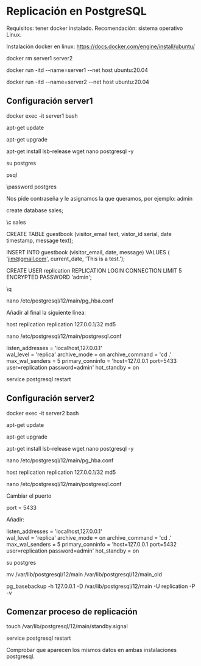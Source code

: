 
# Replicación en PostgreSQL

Requisitos: tener docker instalado.
Recomendación: sistema operativo Linux.

Instalación docker en linux: https://docs.docker.com/engine/install/ubuntu/

docker rm server1 server2

docker run -itd --name=server1 --net host ubuntu:20.04

docker run -itd --name=server2 --net host ubuntu:20.04

## Configuración server1 

docker exec -it server1 bash

apt-get update

apt-get upgrade

apt-get install lsb-release wget nano postgresql -y

su postgres

psql

\password postgres

Nos pide contraseña y le asignamos la que queramos, por ejemplo: admin

create database sales;

\c sales

CREATE TABLE guestbook (visitor_email text, vistor_id serial, date timestamp, message text);

INSERT INTO guestbook (visitor_email, date, message) VALUES ( 'jim@gmail.com', current_date, 'This is a test.');

CREATE USER replication REPLICATION LOGIN CONNECTION LIMIT 5 ENCRYPTED PASSWORD 'admin';

\q 

nano /etc/postgresql/12/main/pg_hba.conf

Añadir al final la siguiente línea:

host    replication     replication     127.0.0.1/32            md5

nano /etc/postgresql/12/main/postgresql.conf

listen_addresses = 'localhost,127.0.0.1'           
wal_level = 'replica'
archive_mode = on
archive_command = 'cd .'
max_wal_senders = 5
primary_conninfo = 'host=127.0.0.1 port=5433 user=replication password=admin'
hot_standby = on

service postgresql restart

## Configuración server2

docker exec -it server2 bash

apt-get update

apt-get upgrade

apt-get install lsb-release wget nano postgresql -y


nano /etc/postgresql/12/main/pg_hba.conf

host    replication     replication     127.0.0.1/32            md5

nano /etc/postgresql/12/main/postgresql.conf

Cambiar el puerto

port = 5433

Añadir: 

listen_addresses = 'localhost,127.0.0.1'           
wal_level = 'replica'
archive_mode = on
archive_command = 'cd .'
max_wal_senders = 5
primary_conninfo = 'host=127.0.0.1 port=5432 user=replication password=admin'
hot_standby = on


su postgres

mv /var/lib/postgresql/12/main /var/lib/postgresql/12/main_old

pg_basebackup -h 127.0.0.1 -D /var/lib/postgresql/12/main -U replication -P -v

## Comenzar proceso de replicación

touch /var/lib/postgresql/12/main/standby.signal

service postgresql restart

Comprobar que aparecen los mismos datos en ambas instalaciones postgresql.

